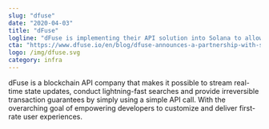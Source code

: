 ```yaml
---
slug: "dfuse"
date: "2020-04-03"
title: "dFuse"
logline: "dFuse is implementing their API solution into Solana to allow developers to build and maintain performant applications with ease on top of the protocol."
cta: "https://www.dfuse.io/en/blog/dfuse-announces-a-partnership-with-solana-to-collaborate-on-a-powerful-data-solution-for-its-high-throughput-blockchain"
logo: /img/dfuse.svg
category: infra
---
```


dFuse is a blockchain API company that makes it possible to stream real-time state updates, conduct lightning-fast searches and provide irreversible transaction guarantees by simply using a simple API call. With the overarching goal of empowering developers to customize and deliver first-rate user experiences.
